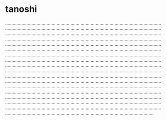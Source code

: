 # tanoshi

..................................................................................................................................................................................................................................................................................................................................................................................................................................................................................................................................................................................................................................................................................................................................................................................................................................................................................................................................................................................................................................................................................................................................................................................................................................................................................................................................................................................................................................................................................................................................................................................................................................................................................................................................................................................................................................................................................................................................................................................................................................................................................................................................................................................................................................................................................................................